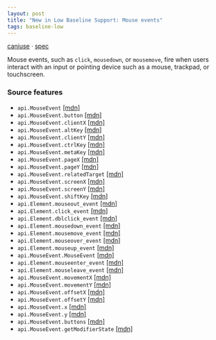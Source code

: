 ```yaml
---
layout: post
title: "New in Low Baseline Support: Mouse events"
tags: baseline-low
---
```


[caniuse](https://caniuse.com/?search=mouse-events) · [spec](https://w3c.github.io/uievents/#events-mouse-types)

Mouse events, such as `click`, `mousedown`, or `mousemove`, fire when users interact with an input or pointing device such as a mouse, trackpad, or touchscreen.

### Source features

- ``api.MouseEvent`` [[mdn]](https://https://developer.mozilla.org/en-US/search?q=api.MouseEvent)
- ``api.MouseEvent.button`` [[mdn]](https://https://developer.mozilla.org/en-US/search?q=api.MouseEvent.button)
- ``api.MouseEvent.clientX`` [[mdn]](https://https://developer.mozilla.org/en-US/search?q=api.MouseEvent.clientX)
- ``api.MouseEvent.altKey`` [[mdn]](https://https://developer.mozilla.org/en-US/search?q=api.MouseEvent.altKey)
- ``api.MouseEvent.clientY`` [[mdn]](https://https://developer.mozilla.org/en-US/search?q=api.MouseEvent.clientY)
- ``api.MouseEvent.ctrlKey`` [[mdn]](https://https://developer.mozilla.org/en-US/search?q=api.MouseEvent.ctrlKey)
- ``api.MouseEvent.metaKey`` [[mdn]](https://https://developer.mozilla.org/en-US/search?q=api.MouseEvent.metaKey)
- ``api.MouseEvent.pageX`` [[mdn]](https://https://developer.mozilla.org/en-US/search?q=api.MouseEvent.pageX)
- ``api.MouseEvent.pageY`` [[mdn]](https://https://developer.mozilla.org/en-US/search?q=api.MouseEvent.pageY)
- ``api.MouseEvent.relatedTarget`` [[mdn]](https://https://developer.mozilla.org/en-US/search?q=api.MouseEvent.relatedTarget)
- ``api.MouseEvent.screenX`` [[mdn]](https://https://developer.mozilla.org/en-US/search?q=api.MouseEvent.screenX)
- ``api.MouseEvent.screenY`` [[mdn]](https://https://developer.mozilla.org/en-US/search?q=api.MouseEvent.screenY)
- ``api.MouseEvent.shiftKey`` [[mdn]](https://https://developer.mozilla.org/en-US/search?q=api.MouseEvent.shiftKey)
- ``api.Element.mouseout_event`` [[mdn]](https://https://developer.mozilla.org/en-US/search?q=api.Element.mouseout_event)
- ``api.Element.click_event`` [[mdn]](https://https://developer.mozilla.org/en-US/search?q=api.Element.click_event)
- ``api.Element.dblclick_event`` [[mdn]](https://https://developer.mozilla.org/en-US/search?q=api.Element.dblclick_event)
- ``api.Element.mousedown_event`` [[mdn]](https://https://developer.mozilla.org/en-US/search?q=api.Element.mousedown_event)
- ``api.Element.mousemove_event`` [[mdn]](https://https://developer.mozilla.org/en-US/search?q=api.Element.mousemove_event)
- ``api.Element.mouseover_event`` [[mdn]](https://https://developer.mozilla.org/en-US/search?q=api.Element.mouseover_event)
- ``api.Element.mouseup_event`` [[mdn]](https://https://developer.mozilla.org/en-US/search?q=api.Element.mouseup_event)
- ``api.MouseEvent.MouseEvent`` [[mdn]](https://https://developer.mozilla.org/en-US/search?q=api.MouseEvent.MouseEvent)
- ``api.Element.mouseenter_event`` [[mdn]](https://https://developer.mozilla.org/en-US/search?q=api.Element.mouseenter_event)
- ``api.Element.mouseleave_event`` [[mdn]](https://https://developer.mozilla.org/en-US/search?q=api.Element.mouseleave_event)
- ``api.MouseEvent.movementX`` [[mdn]](https://https://developer.mozilla.org/en-US/search?q=api.MouseEvent.movementX)
- ``api.MouseEvent.movementY`` [[mdn]](https://https://developer.mozilla.org/en-US/search?q=api.MouseEvent.movementY)
- ``api.MouseEvent.offsetX`` [[mdn]](https://https://developer.mozilla.org/en-US/search?q=api.MouseEvent.offsetX)
- ``api.MouseEvent.offsetY`` [[mdn]](https://https://developer.mozilla.org/en-US/search?q=api.MouseEvent.offsetY)
- ``api.MouseEvent.x`` [[mdn]](https://https://developer.mozilla.org/en-US/search?q=api.MouseEvent.x)
- ``api.MouseEvent.y`` [[mdn]](https://https://developer.mozilla.org/en-US/search?q=api.MouseEvent.y)
- ``api.MouseEvent.buttons`` [[mdn]](https://https://developer.mozilla.org/en-US/search?q=api.MouseEvent.buttons)
- ``api.MouseEvent.getModifierState`` [[mdn]](https://https://developer.mozilla.org/en-US/search?q=api.MouseEvent.getModifierState)
